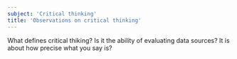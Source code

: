 ```yaml
---
subject: 'Critical thinking'
title: 'Observations on critical thinking'
---
```


What defines critical thiking? Is it the ability of evaluating data sources? It is about how precise what you say is?

